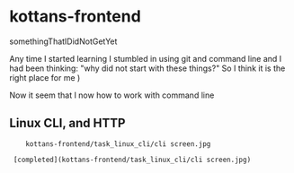 # kottans-frontend
somethingThatIDidNotGetYet

Any time I started learning I stumbled in using git and command line and I had been thinking: "why did not start with these things?"
So I think it is the right place for me )

Now it seem that I now how to work with command line

## Linux CLI, and HTTP

        kottans-frontend/task_linux_cli/cli screen.jpg

     [completed](kottans-frontend/task_linux_cli/cli screen.jpg)